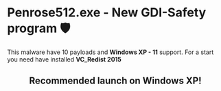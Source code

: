 # Penrose512.exe - New GDI-Safety program 🛡

This malware have 10 payloads and **Windows XP - 11** support. For a start you need have installed **VC_Redist 2015**
<h2 align=center>Recommended launch on Windows XP!</h2>
